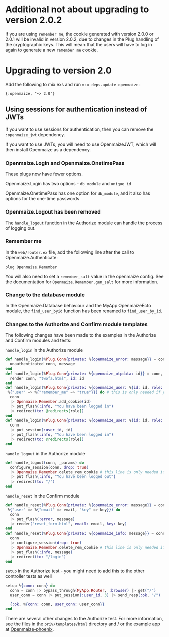 # Additional not about upgrading to version 2.0.2

If you are using `remember me`, the cookie generated with version
2.0.0 or 2.0.1 will be invalid in version 2.0.2, due to changes in
the Plug handling of the cryptographic keys. This will mean that
the users will have to log in again to generate a new `remember me`
cookie.

# Upgrading to version 2.0

Add the following to mix.exs and run `mix deps.update openmaize`:

    {:openmaize, "~> 2.0"}

## Using sessions for authentication instead of JWTs

If you want to use sessions for authentication, then you can remove
the `:openmaize_jwt` dependency.

If you want to use JWTs, you will need to use OpenmaizeJWT, which will
then install Openmaize as a dependency.

### Openmaize.Login and Openmaize.OnetimePass

These plugs now have fewer options.

Openmaize.Login has two options - `db_module` and `unique_id`

Openmaize.OnetimePass has one option for `db_module`, and it
also has options for the one-time passwords

### Openmaize.Logout has been removed

The `handle_logout` function in the Authorize module can handle the
process of logging out.

### Remember me

In the `web/router.ex` file, add the following line after the
call to Openmaize.Authenticate:

    plug Openmaize.Remember

You will also need to set a `remember_salt` value in the openmaize config.
See the documentation for `Openmaize.Remember.gen_salt` for more information.

### Change to the database module

In the Openmaize.Database behaviour and the MyApp.OpenmaizeEcto module,
the `find_user_byid` function has been renamed to `find_user_by_id`.

### Changes to the Authorize and Confirm module templates

The following changes have been made to the examples in the Authorize
and Confirm modules and tests:

`handle_login` in the Authorize module

  ```elixir
  def handle_login(%Plug.Conn{private: %{openmaize_error: message}} = conn, _params) do
    unauthenticated conn, message
  end
  def handle_login(%Plug.Conn{private: %{openmaize_otpdata: id}} = conn, _) do # this is only needed if you use two factor authentication
    render conn, "twofa.html", id: id
  end
  def handle_login(%Plug.Conn{private: %{openmaize_user: %{id: id, role: role, remember: true}}} = conn,
   %{"user" => %{"remember_me" => "true"}}) do # this is only needed if you use remember me functionality
    conn
    |> Openmaize.Remember.add_cookie(id)
    |> put_flash(:info, "You have been logged in")
    |> redirect(to: @redirects[role])
  end
  def handle_login(%Plug.Conn{private: %{openmaize_user: %{id: id, role: role}}} = conn, _params) do
    conn
    |> put_session(:user_id, id)
    |> put_flash(:info, "You have been logged in")
    |> redirect(to: @redirects[role])
  end
  ```

`handle_logout` in the Authorize module

  ```elixir
  def handle_logout(conn, _params) do
    configure_session(conn, drop: true)
    |> Openmaize.Remember.delete_rem_cookie # this line is only needed if you use remember me functionality
    |> put_flash(:info, "You have been logged out")
    |> redirect(to: "/")
  end
  ```

`handle_reset` in the Confirm module

  ```elixir
  def handle_reset(%Plug.Conn{private: %{openmaize_error: message}} = conn,
   %{"user" => %{"email" => email, "key" => key}}) do
    conn
    |> put_flash(:error, message)
    |> render("reset_form.html", email: email, key: key)
  end
  def handle_reset(%Plug.Conn{private: %{openmaize_info: message}} = conn, _params) do
    conn
    |> configure_session(drop: true)
    |> Openmaize.Remember.delete_rem_cookie # this line is only needed if you use remember me functionality
    |> put_flash(:info, message)
    |> redirect(to: "/login")
  end
  ```

`setup` in the Authorize test - you might need to add this to the other controller tests as well

  ```elixir
  setup %{conn: conn} do
    conn = conn |> bypass_through(MyApp.Router, :browser) |> get("/")
    user_conn = conn |> put_session(:user_id, 3) |> send_resp(:ok, "/")

    {:ok, %{conn: conn, user_conn: user_conn}}
  end
  ```

There are several other changes to the Authorize test. For more information,
see the files in the `priv/templates/html` directory and / or the example app at
[Openmaize-phoenix](https://github.com/riverrun/openmaize-phoenix).
